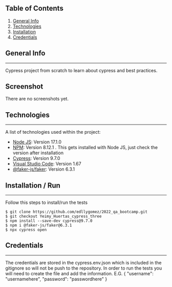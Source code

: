## Table of Contents
1. [General Info](#general-info)
2. [Technologies](#technologies)
3. [Installation](#installation)
4. [Credentials](#credentials)
## General Info
***
Cypress project from scratch to learn about cypress and best practices.
## Screenshot
There are no screenshots yet.
## Technologies
***
A list of technologies used within the project:
* [Node JS](https://nodejs.org/en/): Version 17.1.0
* [NPM](https://www.npmjs.com/): Version 8.12.1 . This gets installed with Node JS, just check the version after installation
* [Cypress](https://www.cypress.io/): Version 9.7.0
* [Visual Studio Code](https://code.visualstudio.com/): Version 1.67
* [@faker-js/faker](https://www.npmjs.com/package/@faker-js/faker/v/6.3.1): Version 6.3.1
## Installation / Run
***
Follow this steps to install/run the tests
```
$ git clone https://github.com/edllygomez/2022_qa_bootcamp.git
$ git checkout Yeimy_Huertas_cypress_three
$ npm install --save-dev cypress@9.7.0
$ npm i @faker-js/faker@6.3.1
$ npx cypress open
```
## Credentials
***
The credentials are stored in the cypress.env.json which is included in the gitignore so will not be push to the repository.
In order to run the tests you will need to create the file and add the information. E.G.
{
    "username": "usernamehere",
    "password": "passwordhere"
}